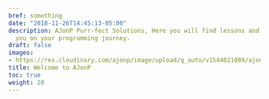 ```yaml
---
bref: something
date: "2018-11-26T14:45:13-05:00"
description: AJonP Purr-fect Solutions, Here you will find lessons and videos to coach
  you on your programming journey.
draft: false
images:
- https://res.cloudinary.com/ajonp/image/upload/q_auto/v1544021089/ajonp-ajonp-com/Logos/ajonp/youtube_banner_new_logo.webp
title: Welcome to AJonP
toc: true
weight: 20
---
```

